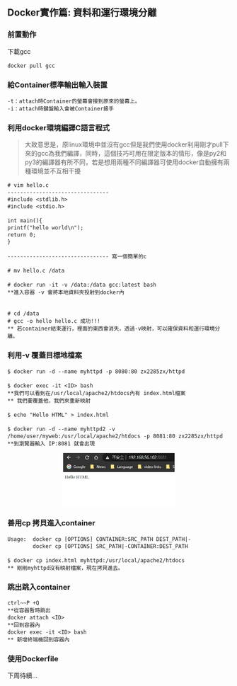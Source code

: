## Docker實作篇: 資料和運行環境分離

### 前置動作

下載gcc

    docker pull gcc

### 給Container標準輸出輸入裝置
    -t：attach時Container的螢幕會接到原來的螢幕上。
    -i：attach時鍵盤輸入會被Container接手
    
### 利用docker環境編譯C語言程式
> 大致意思是，原linux環境中並沒有gcc但是我們使用docker利用剛才pull下來的gcc為我們編譯，同時，這個技巧可用在限定版本的情形，像是py2和py3的編譯器有所不同，若是想用兩種不同編譯器可使用docker自動擁有兩種環境並不互相干擾


    # vim hello.c
    --------------------------------
    #include <stdlib.h>
    #include <stdio.h>

    int main(){
    printf("hello world\n");
    return 0;
    }

    -------------------------------- 寫一個簡單的c

    # mv hello.c /data

    # docker run -it -v /data:/data gcc:latest bash
    **進入容器 -v 會將本地資料夾投射到docker內

    
    # cd /data
    # gcc -o hello hello.c 成功!!!
    ** 若container結束運行，裡面的東西會消失，透過-v映射，可以確保資料和運行環境分離。

### 利用-v 覆蓋目標地檔案

    $ docker run -d --name myhttpd -p 8080:80 zx2285zx/httpd

    $ docker exec -it <ID> bash
    **我們可以看到在/usr/local/apache2/htdocs內有 index.html檔案
    ** 我們要覆蓋他，我們來重新映射

    $ echo "Hello HTML" > index.html

    $ docker run -d --name myhttpd2 -v /home/user/myweb:/usr/local/apache2/htdocs -p 8081:80 zx2285zx/httpd
    **到瀏覽器輸入 IP:8081 就會出現

<div  align="center">  
 <img src="https://github.com/TKTim/Docker-/blob/master/Picture/09.jpg" width = "50%" height = "50%" alt="01" align=center />
</div>

### 善用cp 拷貝進入container

    Usage:  docker cp [OPTIONS] CONTAINER:SRC_PATH DEST_PATH|-
            docker cp [OPTIONS] SRC_PATH|-CONTAINER:DEST_PATH

    $ docker cp index.html myhttpd:/usr/local/apache2/htdocs
    ** 剛剛myhttpd沒有映射檔案，現在拷貝進去。


### 跳出跳入container

    ctrl~~P +Q
    **從容器暫時跳出
    docker attach <ID> 
    **回到容器內
    docker exec -it <ID> bash 
    ** 新增終端機回到容器內


### 使用Dockerfile

下周待續...



    


    


